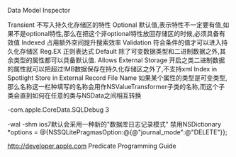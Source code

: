 Data Model Inspector

Transient 不写入持久化存储区的特性
Optional 默认值,表示特性不一定要有值,如果不是optional特性,那么在把这个非optional特性放回存储区的时候,必须具备有效值
Indexed 占用额外空间提升搜索效率
Validation 符合条件的值才可以进入持久化存储区
Reg.EX 正则表达式
Default 除了可变数据类型和二进制数据之外,其余类型的属性都可以具备默认值.
Allows External Storage 开启之类二进制数据的属性就可以把超过!MB数据保存在持久化存储区之外了,不支持xml
Index in Spotlight 
Store in External Record File 
Name 如果某个属性的类型是可变类型,那么名称这一栏种填写的名称会用作NSValueTransformer子类的名称,而这个子类会直到如何在任意的类与NSData之间相互转换

-com.apple.CoreData.SQLDebug 3


-wal -shm ios7默认会采用一种新的"数据库日志记录模式"
禁用NSDictionary *options = @{NSSQLitePragmasOption:@{@"journal_mode":@"DELETE"}};


http://developer.apple.com Predicate Programming Guide
